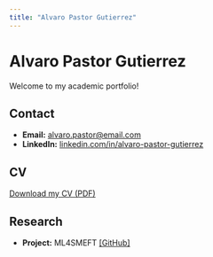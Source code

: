 ```yaml
---
title: "Alvaro Pastor Gutierrez"
---
```


# Alvaro Pastor Gutierrez

Welcome to my academic portfolio!

## Contact
- **Email:** alvaro.pastor@email.com
- **LinkedIn:** [linkedin.com/in/alvaro-pastor-gutierrez](https://linkedin.com/in/alvaro-pastor-gutierrez)

## CV
[Download my CV (PDF)](/assets/cv.pdf)

## Research
- **Project:** ML4SMEFT [[GitHub]](https://github.com/Anguswlx/ML4SMEFT)
